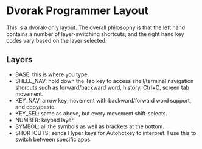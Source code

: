 Dvorak Programmer Layout
========================

This is a dvorak-only layout. The overall philosophy is that the left hand contains a number of layer-switching shortcuts, and the right hand key codes vary based on the layer selected.

Layers
------

* BASE: this is where you type.
* SHELL_NAV: hold down the Tab key to access shell/terminal navigation shorcuts such as forward/backward word, history, Ctrl+C, screen tab movement.
* KEY_NAV: arrow key movement with backward/forward word support, and copy/paste.
* KEY_SEL: same as above, but every movement shift-selects.
* NUMBER: keypad layer.
* SYMBOL: all the symbols as well as brackets at the bottom.
* SHORTCUTS: sends Hyper keys for Autohotkey to interpret. I use this to switch between specific apps.
